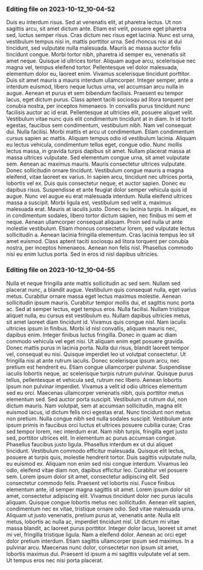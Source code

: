 

### Editing file on 2023-10-12_10-04-52

Duis eu interdum risus. Sed at venenatis elit, at pharetra lectus. Ut non sagittis arcu, sit amet dictum ante. Etiam est velit, posuere eget pharetra sed, luctus semper risus. Cras dictum nec risus eget lacinia. Nunc est urna, vestibulum tempus nisi in, mattis porttitor urna. Sed rhoncus nisi at dui tincidunt, sed vulputate nulla malesuada. Mauris ac massa auctor felis tincidunt congue. Morbi tortor nibh, pharetra id semper eu, venenatis sit amet neque. Quisque id ultrices tortor. Aliquam augue arcu, scelerisque nec magna vel, tempus eleifend tortor. Pellentesque vel dolor malesuada, elementum dolor eu, laoreet enim. Vivamus scelerisque tincidunt porttitor. Duis sit amet mauris a mauris interdum ullamcorper.
Integer semper, ante a interdum euismod, libero neque luctus urna, vel accumsan arcu nulla in augue. Aenean et purus et sem bibendum facilisis. Praesent eu tempor lacus, eget dictum purus. Class aptent taciti sociosqu ad litora torquent per conubia nostra, per inceptos himenaeos. In convallis purus tincidunt nunc facilisis auctor ac id erat. Pellentesque at ultricies elit, posuere aliquet velit. Vestibulum vitae nunc quis elit condimentum tincidunt at in diam. In id tortor egestas, faucibus sem condimentum, vestibulum nibh. Nam vel consequat dui. Nulla facilisi.
Morbi mattis et arcu ut condimentum. Etiam condimentum cursus sapien ac mattis. Aliquam tempus odio id vestibulum lacinia. Aliquam eu lectus vehicula, condimentum tellus eget, congue odio. Nunc mollis lectus massa, in gravida turpis dapibus sit amet. Nullam placerat massa at massa ultrices vulputate. Sed elementum congue urna, sit amet vulputate sem. Aenean ac maximus mauris. Mauris consectetur ultrices vulputate. Donec sollicitudin ornare tincidunt. Vestibulum congue mauris a magna eleifend, vitae laoreet ex varius. In sapien arcu, tincidunt nec ultrices porta, lobortis vel ex. Duis quis consectetur neque, et auctor sapien. Donec eu dapibus risus. Suspendisse et ante feugiat dolor semper vehicula quis id augue.
Nunc vel augue eu erat malesuada interdum. Nulla eleifend ultrices massa a suscipit. Morbi ligula est, vestibulum sed velit a, maximus malesuada erat. Mauris at iaculis justo. Donec eu lacinia turpis. In aliquet, ex in condimentum sodales, libero tortor dictum sapien, nec finibus mi sem et neque. Aenean ullamcorper consequat aliquam. Proin sed nulla ut ante molestie vestibulum.
Etiam rhoncus consectetur lorem, sed vulputate lectus sollicitudin a. Aenean lacinia fringilla elementum. Cras lacinia tempus leo sit amet euismod. Class aptent taciti sociosqu ad litora torquent per conubia nostra, per inceptos himenaeos. Aenean non felis nisl. Phasellus commodo nisi eu enim luctus porta. Sed in eros id nisl dapibus ultricies.




### Editing file on 2023-10-12_10-04-55

Nulla et neque fringilla ante mattis sollicitudin ac sed sem. Nullam sed placerat nunc, a blandit augue. Vestibulum quis consequat nulla, eget varius metus. Curabitur ornare massa eget lectus maximus molestie. Aenean sollicitudin ipsum mauris. Curabitur tempor mollis dui, et sagittis nunc porta ac. Sed at semper lectus, eget tempus eros. Nulla facilisi. Nullam tristique aliquet nulla, eu cursus est vestibulum eu. Nullam dapibus ultricies metus, sit amet laoreet diam tincidunt id. Vivamus quis congue nisl. Nam iaculis ultricies ipsum in finibus. Morbi id nisl convallis, aliquam mauris nec, dapibus enim. Integer finibus luctus fringilla. Donec in quam ac diam commodo vehicula vel eget nisi. Ut aliquam enim eget posuere gravida.
Donec mattis purus in lacinia porta. Nulla dui risus, blandit laoreet tempor vel, consequat eu nisi. Quisque imperdiet leo ut volutpat consectetur. Ut fringilla nisi at ante rutrum iaculis. Donec scelerisque ipsum arcu, nec pretium est hendrerit eu. Etiam congue ullamcorper pulvinar. Suspendisse iaculis lobortis neque, ac scelerisque turpis rutrum pulvinar. Quisque purus tellus, pellentesque et vehicula sed, rutrum nec libero. Aenean lobortis ipsum non pulvinar imperdiet. Vivamus a velit id odio ultrices elementum sed eu orci. Maecenas ullamcorper venenatis nibh, quis porttitor metus elementum sed. Sed auctor porta suscipit.
Vestibulum ut rutrum dui, non dictum mauris. Nam volutpat, sem at accumsan sollicitudin, magna elit euismod lacus, id dictum felis orci egestas erat. Nunc tincidunt non metus non pretium. Nulla congue nibh sed nulla sodales suscipit. Vestibulum ante ipsum primis in faucibus orci luctus et ultrices posuere cubilia curae; Cras sed tempor lorem, nec interdum erat. Nam nibh turpis, fringilla eget justo sed, porttitor ultrices elit. In elementum ac purus accumsan congue. Phasellus faucibus justo ligula. Phasellus interdum ex ut dui aliquet tincidunt. Vestibulum commodo efficitur malesuada. Quisque elit lectus, posuere at turpis quis, molestie hendrerit tortor. Duis sagittis vulputate nulla, eu euismod ex. Aliquam non enim sed nisi congue interdum. Vivamus leo odio, eleifend vitae diam non, dapibus efficitur leo. Curabitur vel posuere sem.
Lorem ipsum dolor sit amet, consectetur adipiscing elit. Sed consectetur commodo felis. Praesent vel lobortis nisi. Fusce finibus elementum ante, id semper magna sagittis sit amet. Lorem ipsum dolor sit amet, consectetur adipiscing elit. Vivamus tincidunt dolor nec purus iaculis aliquam. Quisque congue lobortis metus nec sollicitudin. Aenean elit sapien, condimentum nec ex vitae, tristique ornare odio.
Sed vitae malesuada urna. Aliquam ut justo venenatis, pretium purus at, venenatis ante. Nulla elit metus, lobortis ac nulla ac, imperdiet tincidunt nisl. Ut dictum mi vitae massa blandit, ac laoreet purus porttitor. Integer dolor lacus, laoreet sit amet mi vel, fringilla tristique ligula. Nam a eleifend dolor. Aenean ac orci eget dolor pretium interdum. Etiam sagittis ullamcorper ipsum sed maximus. In a pulvinar arcu. Maecenas nunc dolor, consectetur non ipsum sit amet, lobortis maximus dui. Praesent id ipsum a mi sagittis vulputate vel at sem. Ut tempus eros nec nisi porta placerat.


